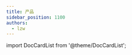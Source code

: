 ```yaml
---
title: 产品
sidebar_position: 1100
authors:
  - lzw
---
```


import DocCardList from '@theme/DocCardList';

<DocCardList />
